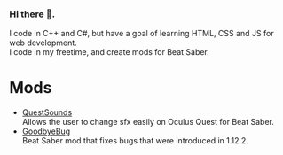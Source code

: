 ### Hi there 👋.<br/>
I code in C++ and C#, but have a goal of learning HTML, CSS and JS for web development. <br/>
I code in my freetime, and create mods for Beat Saber.

# Mods 
- [QuestSounds](https://github.com/Rugtveit/QuestSounds "QuestSounds") <br/> Allows the user to change sfx easily on Oculus Quest for Beat Saber. 
- [GoodbyeBug](https:://github.com/Rugtveit/GoodbyeBug "GoodbyeBug") <br/> Beat Saber mod that fixes bugs that were introduced in 1.12.2.

